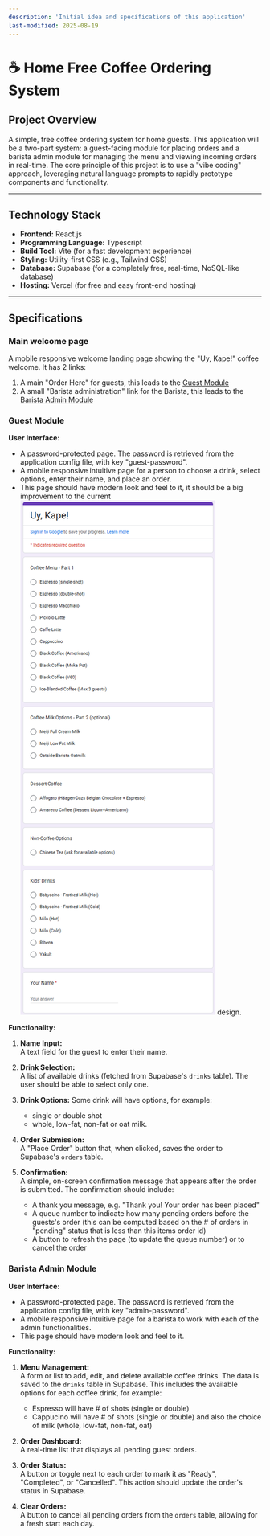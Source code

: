 ```yaml
---
description: 'Initial idea and specifications of this application'
last-modified: 2025-08-19
---
```


# ☕ Home Free Coffee Ordering System

## Project Overview

A simple, free coffee ordering system for home guests. This application will be a two-part system: a guest-facing module for placing orders and a barista admin module for managing the menu and viewing incoming orders in real-time. The core principle of this project is to use a "vibe coding" approach, leveraging natural language prompts to rapidly prototype components and functionality.

---

## Technology Stack

- **Frontend:** React.js
- **Programming Language:** Typescript
- **Build Tool:** Vite (for a fast development experience)
- **Styling:** Utility-first CSS (e.g., Tailwind CSS)
- **Database:** Supabase (for a completely free, real-time, NoSQL-like database)
- **Hosting:** Vercel (for free and easy front-end hosting)

---

## Specifications

### Main welcome page

A mobile responsive welcome landing page showing the "Uy, Kape!" coffee welcome.
It has 2 links:
1. A main "Order Here" for guests, this leads to the [Guest Module](#guest-module) 
2. A small "Barista administration" link for the Barista, this leads to the [Barista Admin Module](#barista-admin-module) 

### Guest Module

**User Interface:**  
- A password-protected page. The password is retrieved from the application config file, with key "guest-password".
- A mobile responsive intuitive page for a person to choose a drink, select options, enter their name, and place an order.
- This page should have modern look and feel to it, it should be a big improvement to the current ![Google Forms](../screens/google-forms.png) design.

**Functionality:**
1. **Name Input:**  
   A text field for the guest to enter their name.

2. **Drink Selection:**  
   A list of available drinks (fetched from Supabase's `drinks` table). The user should be able to select only one.

3. **Drink Options:**
   Some drink will have options, for example:
   - single or double shot
   - whole, low-fat, non-fat or oat milk.

5. **Order Submission:**  
   A "Place Order" button that, when clicked, saves the order to Supabase's `orders` table.

4. **Confirmation:**  
   A simple, on-screen confirmation message that appears after the order is submitted.
   The confirmation should include:
   - A thank you message, e.g. "Thank you! Your order has been placed"
   - A queue number to indicate how many pending orders before the guests's order (this can be computed based on the # of orders in "pending" status that is less than this items order id)
   - A button to refresh the page (to update the queue number) or to cancel the order

### Barista Admin Module

**User Interface:**  
- A password-protected page. The password is retrieved from the application config file, with key "admin-password".
- A mobile responsive intuitive page for a barista to work with each of the admin functionalities.
- This page should have modern look and feel to it.

**Functionality:**
1. **Menu Management:**  
   A form or list to add, edit, and delete available coffee drinks. The data is saved to the `drinks` table in Supabase.
   This includes the available options for each coffee drink, for example:
   - Espresso will have # of shots (single or double)
   - Cappucino will have # of shots (single or double) and also the choice of milk (whole, low-fat, non-fat, oat)
    
2. **Order Dashboard:**  
   A real-time list that displays all pending guest orders.

3. **Order Status:**  
   A button or toggle next to each order to mark it as "Ready", "Completed", or "Cancelled". This action should update the order's status in Supabase.

4. **Clear Orders:**  
   A button to cancel all pending orders from the `orders` table, allowing for a fresh start each day.